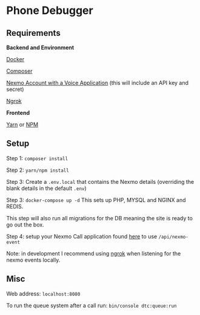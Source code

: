 # Phone Debugger

## Requirements

**Backend and Environment**

[Docker](https://www.docker.com/)

[Composer](https://getcomposer.org/)

[Nexmo Account with a Voice Application](https://dashboard.nexmo.com/voice/your-applications) (this will include an API key and secret)

[Ngrok](https://ngrok.com/)

**Frontend**

[Yarn](https://yarnpkg.com/lang/en/) or [NPM](https://www.npmjs.com/)

## Setup

Step 1: `composer install`

Step 2: `yarn/npm install`

Step 3: Create a `.env.local` that contains the Nexmo details (overriding the blank details in the default `.env`) 

Step 3: `docker-compose up -d` This sets up PHP, MYSQL and NGINX and REDIS. 

This step will also run all migrations for the DB meaning the site is ready to go out the box.

Step 4: setup your Nexmo Call application found [here](https://dashboard.nexmo.com/voice/your-applications) to use `/api/nexmo-event`

Note: in development I recommend using [ngrok](https://ngrok.com/) when listening for the nexmo events locally. 

## Misc

Web address: `localhost:8080`

To run the queue system after a call run: `bin/console dtc:queue:run`